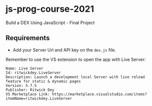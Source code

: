 # js-prog-course-2021
Build a DEX Using JavaScript - Final Project


## Requirements

- Add your Server Url and API key on the `dex.js` file.

Remember to use the VS extension to open the app with Live Server: 
```
Name: Live Server
Id: ritwickdey.LiveServer
Description: Launch a development local Server with live reload feature for static & dynamic pages
Version: 5.7.5
Publisher: Ritwick Dey
VS Marketplace Link: https://marketplace.visualstudio.com/items?itemName=ritwickdey.LiveServer
```
